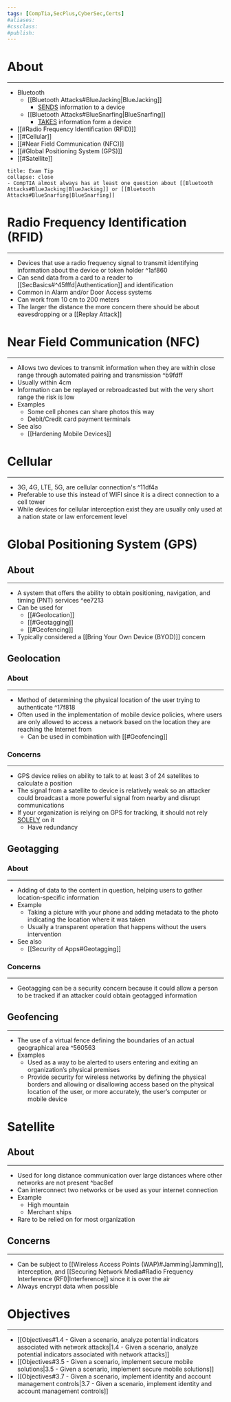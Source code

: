 ```yaml
---
tags: [CompTia,SecPlus,CyberSec,Certs]
#aliases:
#cssclass:
#publish:
---
```


# About
---
- Bluetooth
	- [[Bluetooth Attacks#BlueJacking|BlueJacking]]
		- <u>SENDS</u> information to a device
	- [[Bluetooth Attacks#BlueSnarfing|BlueSnarfing]]
		- <u>TAKES</u> information form a device
- [[#Radio Frequency Identification (RFID)]]
- [[#Cellular]]
- [[#Near Field Communication (NFC)]]
- [[#Global Positioning System (GPS)]]
- [[#Satellite]]

```ad-tip
title: Exam Tip
collapse: close
- CompTIA almost always has at least one question about [[Bluetooth Attacks#BlueJacking|BlueJacking]] or [[Bluetooth Attacks#BlueSnarfing|BlueSnarfing]]
```

# Radio Frequency Identification (RFID)
---
- Devices that use a radio frequency signal to transmit identifying information about the device or token holder ^1af860
- Can send data from a card to a reader to [[SecBasics#^45fffd|Authentication]] and identification
- Common in Alarm and/or Door Access systems
- Can work from 10 cm to 200 meters
- The larger the distance the more concern there should be about eavesdropping or a [[Replay Attack]]

# Near Field Communication (NFC)
---
- Allows two devices to transmit information when they are within close range through automated pairing and transmission ^b9fdff
- Usually within 4cm
- Information can be replayed or rebroadcasted but with the very short range the risk is low
- Examples
	- Some cell phones can share photos this way
	- Debit/Credit card payment terminals
- See also
	- [[Hardening Mobile Devices]]

# Cellular
---
- 3G, 4G, LTE, 5G, are cellular connection's ^11df4a
- Preferable to use this instead of WIFI since it is a direct connection to a cell tower
- While devices for cellular interception exist they are usually only used at a nation state or law enforcement level

# Global Positioning System (GPS)

## About
---
- A system that offers the ability to obtain positioning, navigation, and timing (PNT) services ^ee7213
- Can be used for
	- [[#Geolocation]]
	- [[#Geotagging]]
	- [[#Geofencing]]
- Typically considered a [[Bring Your Own Device (BYOD)]] concern

## Geolocation

### About
---
- Method of determining the physical location of the user trying to authenticate ^17f818
- Often used in the implementation of mobile device policies, where users are only allowed to access a network based on the location they are reaching the Internet from
	- Can be used in combination with [[#Geofencing]]

### Concerns
---
- GPS device relies on ability to talk to at least 3 of 24 satellites to calculate a position
- The signal from a satellite to device is relatively weak so an attacker could broadcast a more powerful signal from nearby and disrupt communications
- If your organization is relying on GPS for tracking, it should not rely <u>SOLELY</u> on it
	- Have redundancy

## Geotagging

### About
---
- Adding of data to the content in question, helping users to gather location-specific information
- Example
	- Taking a picture with your phone and adding metadata to the photo indicating the location where it was taken
	- Usually a transparent operation that happens without the users intervention
- See also
	- [[Security of Apps#Geotagging]]

### Concerns
---
- Geotagging can be a security concern because it could allow a person to be tracked if an attacker could obtain geotagged information

## Geofencing
---
- The use of a virtual fence defining the boundaries of an actual geographical area ^560563
- Examples
	- Used as a way to be alerted to users entering and exiting an organization’s physical premises
	- Provide security for wireless networks by defining the physical borders and allowing or disallowing access based on the physical location of the user, or more accurately, the user’s computer or mobile device

# Satellite

## About
---
- Used for long distance communication over large distances where other networks are not present ^bac8ef
- Can interconnect two networks or be used as your internet connection
- Example
	- High mountain
	- Merchant ships
- Rare to be relied on for most organization

## Concerns
---
- Can be subject to [[Wireless Access Points (WAP)#Jamming|Jamming]], interception, and [[Securing Network Media#Radio Frequency Interference (RFI)|Interference]] since it is over the air
- Always encrypt data when possible

# Objectives
---
- [[Objectives#1.4 - Given a scenario, analyze potential indicators associated with network attacks|1.4 - Given a scenario, analyze potential indicators associated with network attacks]]
- [[Objectives#3.5 - Given a scenario, implement secure mobile solutions|3.5 - Given a scenario, implement secure mobile solutions]]
- [[Objectives#3.7 - Given a scenario, implement identity and account management controls|3.7 - Given a scenario, implement identity and account management controls]]